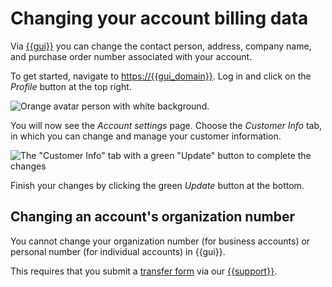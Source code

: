 # Changing your account billing data

Via [{{gui}}](https://{{gui_domain}}) you can change the contact
person, address, company name, and purchase order number associated
with your account.

To get started, navigate to <https://{{gui_domain}}>. Log in and
click on the _Profile_ button at the top right.

![Orange avatar person with white
background.](assets/picture-profile.png)

You will now see the _Account settings_ page. Choose the _Customer
Info_ tab, in which you can change and manage your customer
information.

![The "Customer Info" tab with a green "Update" button to complete the
changes](assets/picture-changecustomerinfo2.png)

Finish your changes by clicking the green _Update_ button at the
bottom.

## Changing an account's organization number

You cannot change your organization number (for business accounts) or
personal number (for individual accounts) in {{gui}}.

This requires that you submit a [transfer
form](assets/Cleura-Form-Transfer-Ownership.pdf) via our
[{{support}}](https://{{support_domain}}/servicedesk).
